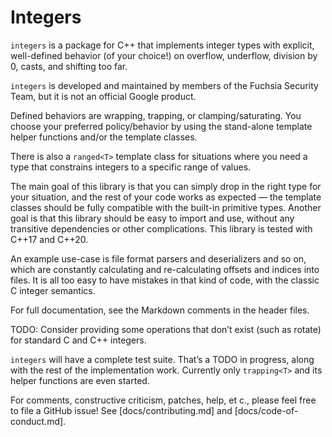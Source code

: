 # Integers

`integers` is a package for C++ that implements integer types with explicit,
well-defined behavior (of your choice!) on overflow, underflow, division by 0,
casts, and shifting too far.

`integers` is developed and maintained by members of the Fuchsia Security Team,
but it is not an official Google product.

Defined behaviors are wrapping, trapping, or clamping/saturating. You choose
your preferred policy/behavior by using the stand-alone template helper
functions and/or the template classes.

There is also a `ranged<T>` template class for situations where you need a type
that constrains integers to a specific range of values.

The main goal of this library is that you can simply drop in the right type for
your situation, and the rest of your code works as expected — the template
classes should be fully compatible with the built-in primitive types. Another
goal is that this library should be easy to import and use, without any
transitive dependencies or other complications. This library is tested with
C++17 and C++20.

An example use-case is file format parsers and deserializers and so on, which
are constantly calculating and re-calculating offsets and indices into files. It
is all too easy to have mistakes in that kind of code, with the classic C
integer semantics.

For full documentation, see the Markdown comments in the header files.

TODO: Consider providing some operations that don’t exist (such as rotate) for
standard C and C++ integers.

`integers` will have a complete test suite. That’s a TODO in progress, along
with the rest of the implementation work. Currently only `trapping<T>` and its
helper functions are even started.

For comments, constructive criticism, patches, help, et c., please feel free to
file a GitHub issue! See [docs/contributing.md] and [docs/code-of-conduct.md].
